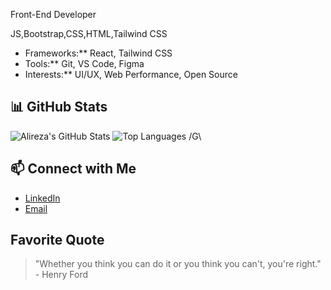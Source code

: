 
Front-End Developer

JS,Bootstrap,CSS,HTML,Tailwind CSS
-  Frameworks:** React, Tailwind CSS
-  Tools:** Git, VS Code, Figma
-  Interests:** UI/UX, Web Performance, Open Source

## 📊 GitHub Stats
![Alireza's GitHub Stats](https://github-readme-stats.vercel.app/api?username=alireza-baqeri&show_icons=true&theme=radical)
![Top Languages](https://github-readme-stats.vercel.app/api/top-langs/?username=alireza-baqeri&layout=compact&theme=radical)
/G\
## 📫 Connect with Me
- [LinkedIn](https://linkedin.com/in/alireza-bagheri-a585b0239)
- [Email](mailto:alirzabgh@gmail.com)

##  Favorite Quote
> "Whether you think you can do it or you think you can't, you're right." - Henry Ford 
